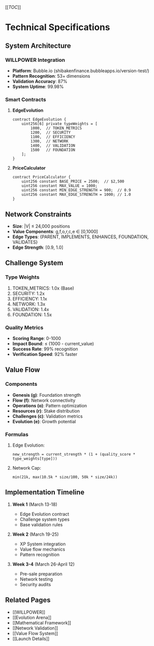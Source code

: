 [[_TOC_]]

# Technical Specifications

## System Architecture
### WILLPOWER Integration
- **Platform**: Bubble.io (shibakenfinance.bubbleapps.io/version-test/)
- **Pattern Recognition**: 53+ dimensions
- **Validation Accuracy**: 87%
- **System Uptime**: 99.98%

### Smart Contracts
1. **EdgeEvolution**
   ```solidity
   contract EdgeEvolution {
       uint256[6] private typeWeights = [
           1000,  // TOKEN_METRICS
           1200,  // SECURITY
           1100,  // EFFICIENCY 
           1300,  // NETWORK
           1400,  // VALIDATION
           1500   // FOUNDATION
       ];
   }
   ```

2. **PriceCalculator**
   ```solidity
   contract PriceCalculator {
       uint256 constant BASE_PRICE = 2500;  // $2,500
       uint256 constant MAX_VALUE = 1000;
       uint256 constant MIN_EDGE_STRENGTH = 900;  // 0.9
       uint256 constant MAX_EDGE_STRENGTH = 1000; // 1.0
   }
   ```

## Network Constraints
- **Size**: |V| ≤ 24,000 positions
- **Value Components**: g,f,o,r,c,e ∈ [0,1000]
- **Edge Types**: {PARENT, IMPLEMENTS, ENHANCES, FOUNDATION, VALIDATES}
- **Edge Strength**: [0.9, 1.0]

## Challenge System
### Type Weights
1. TOKEN_METRICS: 1.0x (Base)
2. SECURITY: 1.2x
3. EFFICIENCY: 1.1x
4. NETWORK: 1.3x
5. VALIDATION: 1.4x
6. FOUNDATION: 1.5x

### Quality Metrics
- **Scoring Range**: 0-1000
- **Impact Bound**: ≤ (1000 - current_value)
- **Success Rate**: 99% recognition
- **Verification Speed**: 92% faster

## Value Flow
### Components
- **Genesis (g)**: Foundation strength
- **Flow (f)**: Network connectivity
- **Operations (o)**: Pattern optimization
- **Resources (r)**: Stake distribution
- **Challenges (c)**: Validation metrics
- **Evolution (e)**: Growth potential

### Formulas
1. Edge Evolution:
   ```
   new_strength = current_strength * (1 + (quality_score * type_weights[type]))
   ```

2. Network Cap:
   ```
   min(21k, max(10.5k * size/100, 50k * size/24k))
   ```

## Implementation Timeline
1. **Week 1** (March 13-18)
   - Edge Evolution contract
   - Challenge system types
   - Base validation rules

2. **Week 2** (March 19-25)
   - XP System integration
   - Value flow mechanics
   - Pattern recognition

3. **Week 3-4** (March 26-April 12)
   - Pre-sale preparation
   - Network testing
   - Security audits

## Related Pages
- [[WILLPOWER]]
- [[Evolution Arena]]
- [[Mathematical Framework]]
- [[Network Validation]]
- [[Value Flow System]]
- [[Launch Details]]

